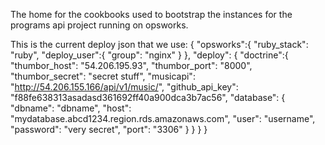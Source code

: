 The home for the cookbooks used to bootstrap the instances for the programs api project running on opsworks.

This is the current deploy json that we use:
  {
    "opsworks":{
      "ruby_stack": "ruby",
      "deploy_user":{
        "group": "nginx"
      }
    },
    "deploy": {
      "doctrine":{
        "thumbor_host": "54.206.195.93",
        "thumbor_port": "8000",
        "thumbor_secret": "secret stuff",
        "musicapi":  "http://54.206.155.166/api/v1/music/",
        "github_api_key": "f88fe638313asadasd361692ff40a900dca3b7ac56",
        "database": {
          "dbname": "dbname", 
          "host": "mydatabase.abcd1234.region.rds.amazonaws.com", 
          "user": "username", 
          "password": "very secret",
          "port": "3306"
        }
      }
    }
  }
